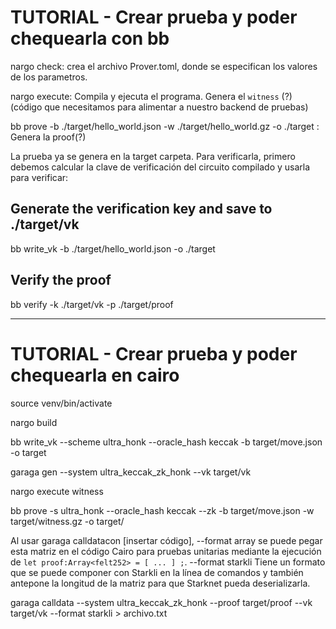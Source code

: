 # TUTORIAL - Crear prueba y poder chequearla con bb

nargo check: crea el archivo Prover.toml, donde se especifican los valores de los parametros.

nargo execute: Compila y ejecuta el programa. Genera el `witness` (?) (código que necesitamos para alimentar a nuestro backend de pruebas)

bb prove -b ./target/hello_world.json -w ./target/hello_world.gz -o ./target : Genera la proof(?)

La prueba ya se genera en la target carpeta. Para verificarla, primero debemos calcular la clave de verificación del circuito compilado y usarla para verificar:

## Generate the verification key and save to ./target/vk
bb write_vk -b ./target/hello_world.json -o ./target

## Verify the proof
bb verify -k ./target/vk -p ./target/proof

--------------------------------------------------------------------------------------------------

# TUTORIAL - Crear prueba y poder chequearla en cairo

source venv/bin/activate

nargo build

bb write_vk --scheme ultra_honk --oracle_hash keccak -b target/move.json -o target

garaga gen --system ultra_keccak_zk_honk --vk target/vk

nargo execute witness

bb prove -s ultra_honk --oracle_hash keccak --zk -b target/move.json -w target/witness.gz -o target/

Al usar garaga calldatacon [insertar código], --format array se puede pegar esta matriz en el código Cairo para pruebas unitarias mediante la ejecución de `let proof:Array<felt252> = [ ... ] ;`. --format starkli Tiene un formato que se puede componer con Starkli en la línea de comandos y también antepone la longitud de la matriz para que Starknet pueda deserializarla.

garaga calldata --system ultra_keccak_zk_honk --proof target/proof --vk target/vk --format starkli > archivo.txt

